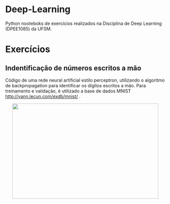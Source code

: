 # Deep-Learning

Python nooteboks de exercícios realizados na Disciplina de Deep Learning (DPEE1085) da UFSM.

# Exercícios

## Indentificação de números escritos a mão

Código de uma rede neural artificial estilo perceptron, utilizando o algoritmo de backpropagation para identificar
os dígitos escritos a mão. Para treinamento e validação, é utilizado a base de dados MNIST <a> http://yann.lecun.com/exdb/mnist/ </a>.

<p align="center">
  <img width="460" height="300" src="https://user-images.githubusercontent.com/44169749/96166004-c7641980-0ef3-11eb-93ec-8cfa12578646.PNG">
</p>



